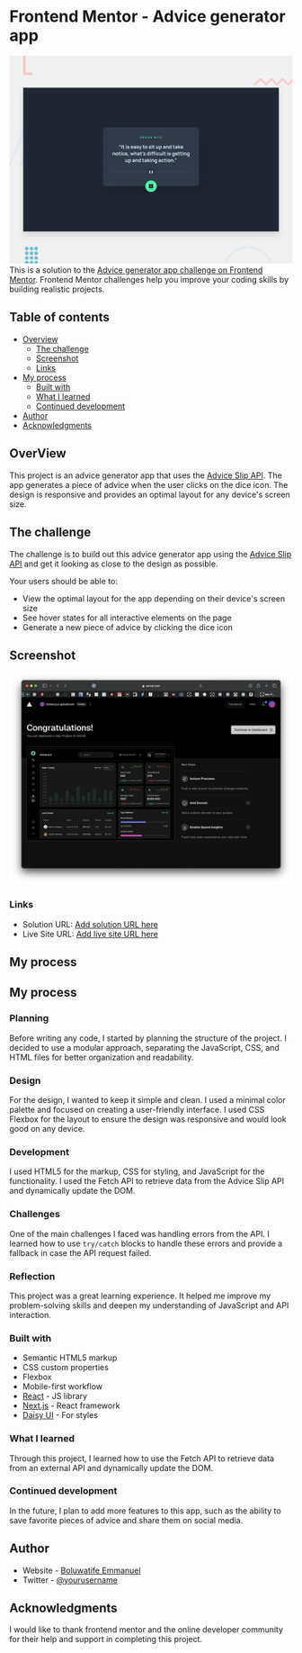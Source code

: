 # Frontend Mentor - Advice generator app

![Design preview for the Advice generator app coding challenge](./design/desktop-preview.jpg)
This is a solution to the [Advice generator app challenge on Frontend Mentor](https://www.frontendmentor.io/challenges/advice-generator-app-QdUG-13db). Frontend Mentor challenges help you improve your coding skills by building realistic projects.

## Table of contents

- [Overview](#overview)
  - [The challenge](#the-challenge)
  - [Screenshot](#screenshot)
  - [Links](#links)
- [My process](#my-process)
  - [Built with](#built-with)
  - [What I learned](#what-i-learned)
  - [Continued development](#continued-development)
- [Author](#author)
- [Acknowledgments](#acknowledgments)

## OverView

This project is an advice generator app that uses the [Advice Slip API](https://api.adviceslip.com). The app generates a piece of advice when the user clicks on the dice icon. The design is responsive and provides an optimal layout for any device's screen size.

## The challenge

The challenge is to build out this advice generator app using the [Advice Slip API](https://api.adviceslip.com) and get it looking as close to the design as possible.

Your users should be able to:

- View the optimal layout for the app depending on their device's screen size
- See hover states for all interactive elements on the page
- Generate a new piece of advice by clicking the dice icon

## Screenshot

![](./images/Screenshot.png)

### Links

- Solution URL: [Add solution URL here](https://your-solution-url.com)
- Live Site URL: [Add live site URL here](https://your-live-site-url.com)

## My process

## My process

### Planning

Before writing any code, I started by planning the structure of the project. I decided to use a modular approach, separating the JavaScript, CSS, and HTML files for better organization and readability.

### Design

For the design, I wanted to keep it simple and clean. I used a minimal color palette and focused on creating a user-friendly interface. I used CSS Flexbox for the layout to ensure the design was responsive and would look good on any device.

### Development

I used HTML5 for the markup, CSS for styling, and JavaScript for the functionality. I used the Fetch API to retrieve data from the Advice Slip API and dynamically update the DOM.

### Challenges

One of the main challenges I faced was handling errors from the API. I learned how to use `try/catch` blocks to handle these errors and provide a fallback in case the API request failed.

### Reflection

This project was a great learning experience. It helped me improve my problem-solving skills and deepen my understanding of JavaScript and API interaction.

### Built with

- Semantic HTML5 markup
- CSS custom properties
- Flexbox
- Mobile-first workflow
- [React](https://reactjs.org/) - JS library
- [Next.js](https://nextjs.org/) - React framework
- [Daisy UI](https://daisyui.com.com/) - For styles

### What I learned

Through this project, I learned how to use the Fetch API to retrieve data from an external API and dynamically update the DOM.

### Continued development

In the future, I plan to add more features to this app, such as the ability to save favorite pieces of advice and share them on social media.

## Author

- Website - [Boluwatife Emmanuel](https://boluwatife-linktree.vercel.app)
- Twitter - [@yourusername](https://www.twitter.com/Bolexzyy__)

## Acknowledgments

I would like to thank frontend mentor and the online developer community for their help and support in completing this project.

